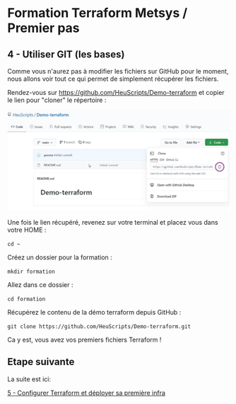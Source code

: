 # Formation Terraform Metsys / Premier pas

  

## 4 - Utiliser GIT (les bases)



Comme vous n'aurez pas à modifier les fichiers sur GitHub pour le moment, nous allons voir tout ce qui permet de simplement récupérer les fichiers.

Rendez-vous sur https://github.com/HeuScripts/Demo-terraform et copier le lien pour "cloner" le répertoire :

<img src="https://github.com/HeuScripts/Formation/blob/main/Premier-pas/Git/git1.jpg" alt="Git clone from GitHub" />

Une fois le lien récupéré, revenez sur votre terminal et placez vous dans votre HOME :

`cd ~`

Créez un dossier pour la formation :

`mkdir formation`

Allez dans ce dossier :

`cd formation`

Récupérez le contenu de la démo terraform depuis GitHub :

`git clone https://github.com/HeuScripts/Demo-terraform.git`

Ca y est, vous avez vos premiers fichiers Terraform !


## Etape suivante
La suite est ici:

[5 - Configurer Terraform et déployer sa première infra](https://github.com/HeuScripts/Formation/tree/main/Premier-pas/Terraform)